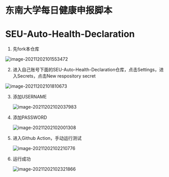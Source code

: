 # 东南大学每日健康申报脚本

# SEU-Auto-Health-Declaration

1. 先fork本仓库

![image-20211202101553472](https://cdn.jsdelivr.net/gh/zgzhengSEU/imagebed/Image/202112021016567.png)

2. 进入自己账号下面的SEU-Auto-Health-Declaration仓库，点击Settings，进入Secrets，点击New respository secret

![image-20211202101810673](https://cdn.jsdelivr.net/gh/zgzhengSEU/imagebed/Image/202112021018740.png)

3. 添加USERNAME

   ![image-20211202102037983](https://cdn.jsdelivr.net/gh/zgzhengSEU/imagebed/Image/202112021020047.png)

4. 添加PASSWORD

   ![image-20211202102001308](https://cdn.jsdelivr.net/gh/zgzhengSEU/imagebed/Image/202112021020697.png)

5. 进入Github Action，手动运行测试

   ![image-20211202102210776](https://cdn.jsdelivr.net/gh/zgzhengSEU/imagebed/Image/202112021022833.png)

6. 运行成功

   ![image-20211202102321866](https://cdn.jsdelivr.net/gh/zgzhengSEU/imagebed/Image/202112021023927.png)
